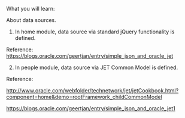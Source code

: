 What you will learn:

About data sources.

1. In home module, data source via standard jQuery functionality is defined. 

Reference: https://blogs.oracle.com/geertjan/entry/simple_json_and_oracle_jet

2. In people module, data source via JET Common Model is defined. 

Reference: 

http://www.oracle.com/webfolder/technetwork/jet/jetCookbook.html?component=home&demo=rootFramework_childCommonModel 

https://blogs.oracle.com/geertjan/entry/simple_json_and_oracle_jet1
